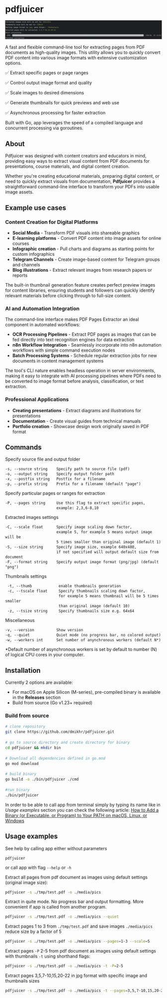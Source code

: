 # pdfjuicer

![demo](assets/pdfjuicer_action.png)

A fast and flexible command-line tool for extracting pages from PDF documents as high-quality images. This utility allows you to quickly convert PDF content into various image formats with extensive customization options.

✅ Extract specific pages or page ranges

✅ Control output image format and quality

✅ Scale images to desired dimensions

✅ Generate thumbnails for quick previews and web use

✅ Asynchronous processing for faster extraction

Built with Go, app leverages the speed of a compiled language and concurrent processing via goroutines.


## About
Pdfjuicer was designed with content creators and educators in mind, providing easy ways to extract visual content from PDF documents for presentations, course materials, and digital content creation.

Whether you're creating educational materials, preparing digital content, or need to quickly extract visuals from documentation, **Pdfjuicer** provides a straightforward command-line interface to transform your PDFs into usable image assets.

## Example use cases

### Content Creation for Digital Platforms

- **Social Media** - Transform PDF visuals into shareable graphics
- **E-learning platforms** - Convert PDF content into image assets for online courses
- **Infographic creation** - Pull charts and diagrams as starting points for custom infographics
- **Telegram Channels** - Create image-based content for Telegram groups and channels
- **Blog illustrations** - Extract relevant images from research papers or reports

The built-in thumbnail generation feature creates perfect preview images for content libraries, ensuring students and followers can quickly identify relevant materials before clicking through to full-size content.

### AI and Automation Integration
The command-line interface makes PDF Pages Extractor an ideal component in automated workflows:

- **OCR Processing Pipelines** - Extract PDF pages as images that can be fed directly into text recognition engines for data extraction
- **n8n Workflow Integration** - Seamlessly incorporate into n8n automation workflows with simple command execution nodes
- **Batch Processing Systems** - Schedule regular extraction jobs for new documents in content management systems

The tool's CLI nature enables headless operation in server environments, making it easy to integrate with AI processing pipelines where PDFs need to be converted to image format before analysis, classification, or text extraction.

### Professional Applications
- **Creating presentations** - Extract diagrams and illustrations for presentations
- **Documentation** - Create visual guides from technical manuals
- **Portfolio creation** - Showcase design work originally saved in PDF format

## Commands
Specify source file and output folder
  ```
  -s, --source string    Specify path to source file (pdf)
  -o, --output string    Specify output folder path
  -x, --postfix string   Postfix for a filename
  -p, --prefix string    Prefix for a filename (default "page")
  ```

Specify particular pages or ranges for extraction
  ```
  -P, --pages string     Use this flag to extract specific pages, 
                         example: 2,3,6-8,10
  ```

Extracted images settings
  ```
  -C, --scale float      Specify image scaling down factor, 
                         example 5, for example 5 means output image will be 
                         5 times smaller than original image (default 1)
  -S, --size string      Specify image size, example 640x480, 
                         if not specified will output default size from document
 -F, --format string    Specify output image format (png/jpg) (default "png")
 ```

Thumbnails settings
 ```
  -t, --thumb            enable thumbnails generation
  -c, --tscale float     Specify thumbnails scaling down factor, 
                         for example 5 means thumbnail will be 5 times smaller 
                         than original image (default 10)
  -z, --tsize string     Specify thumbnails size e.g. 64x64
  ```

Miscellaneous
  ```
  -v, --version          Show version
  -q, --quiet            Quiet mode (no progress bar, no colored output)
  -w, --workers int      Set number of anynchronous workers (default N*)
  ```

*Default number of asynchronous workers is set by default to number (N) of logical CPU cores in your computer.

## Installation

Currently 2 options are available:
* For macOS on Apple Silicon (M-series), pre-compiled binary is available in the **Releases** section
* Build from source (Go v1.23+ required)

### Build from source
```bash
# clone repository
git clone https://github.com/dmikhr/pdfjuicer.git

# go to source directory and create directory for binary
cd pdfjuicer && mkdir bin

# Download all dependencies defined in go.mod
go mod download

# build binary
go build -o ./bin/pdfjuicer ./cmd

#run binary
./bin/pdfjuicer
```

In order to be able to call app from terminal simply by typing its name like in *Usage examples* section you can check the following article: [How to Add a Binary (or Executable, or Program) to Your PATH on macOS, Linux, or Windows](https://zwbetz.com/how-to-add-a-binary-to-your-path-on-macos-linux-windows/)

## Usage examples

See help by calling app either without parameters
```
pdfjuicer
```
or call app with flag `--help` or `-h`

Extract all pages from pdf document as images using default settings (original image size):

```sh
pdfjuicer -s ./tmp/test.pdf -o ./media/pics
```

Extract in quite mode. No progress bar and output formatting. More convenient if app is called from another program.
```sh
pdfjuicer -s ./tmp/test.pdf -o ./media/pics --quiet
```

Extract pages 1 to 3 from `./tmp/test.pdf` and save images `./media/pics` reduce size by a factor of 5
```sh
pdfjuicer -s ./tmp/test.pdf -o ./media/pics --pages=1-3 --scale=5
```

Extract pages `-P` 2-5 from pdf document as images using default settings with thumbnails `-t` using shorthand flags:
```sh
pdfjuicer -s ./tmp/test.pdf -o ./media/pics -t -P=2-5
```

Extract pages 3,5,7-10,15,20-22 in jpg format with specific image and thumbnails sizes
```sh
pdfjuicer -s ./tmp/test.pdf -o ./media/pics -t --pages=3,5,7-10,15,20-22 --size=512x256 --tsize=128x64 --format=jpg
```
